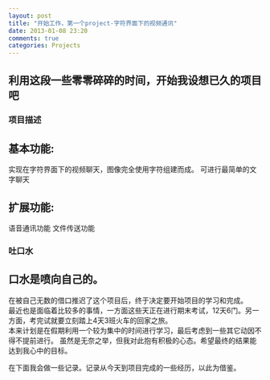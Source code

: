 ```yaml
---
layout: post
title: "开始工作，第一个project-字符界面下的视频通讯"
date: 2013-01-08 23:20
comments: true
categories: Projects
---
```


## 利用这段一些零零碎碎的时间，开始我设想已久的项目吧

### 项目描述
基本功能:
----
实现在字符界面下的视频聊天，图像完全使用字符组建而成。
可进行最简单的文字聊天

扩展功能:
----
语音通讯功能
文件传送功能

### 吐口水

口水是喷向自己的。 
------------
在被自己无数的借口推迟了这个项目后，终于决定要开始项目的学习和完成。		
最近也是面临着比较多的事情，一方面这些天正在进行期末考试，12天6门。另一方面，考完试就要立刻踏上4天3班火车的回家之旅。		
本来计划是在假期利用一个较为集中的时间进行学习，最后考虑到一些其它动因不得不提前进行。 虽然是无奈之举，但我对此抱有积极的心态。希望最终的结果能达到我心中的目标。		

在下面我会做一些记录。记录从今天到项目完成的一些经历，以此为借鉴。


